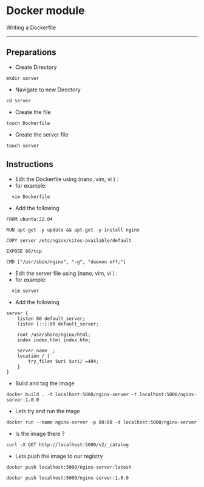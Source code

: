 # Docker module
Writing a Dockerfile

---

## Preparations

- Create Directory 
```
mkdir server
```

- Navigate to new Directory 
```
cd server
```

- Create the file
```
touch Dockerfile
```

- Create the server file
```
touch server
```
## Instructions

 - Edit the Dockerfile using (nano, vim, vi ) :
  - for example:
``` 
  vim Dockerfile
```

- Add the following
```
FROM ubuntu:22.04

RUN apt-get -y update && apt-get -y install nginx

COPY server /etc/nginx/sites-available/default

EXPOSE 80/tcp

CMD ["/usr/sbin/nginx", "-g", "daemon off;"]
```

 - Edit the server file using (nano, vim, vi ) :
  - for example:
``` 
  vim server
```

- Add the following
```
server {
    listen 80 default_server;
    listen [::]:80 default_server;

    root /usr/share/nginx/html;
    index index.html index.htm;

    server_name _;
    location / {
        try_files $uri $uri/ =404;
    }
}
```
- Build and tag the image
``` 
docker build . -t localhost:5000/nginx-server -t localhost:5000/nginx-server:1.0.0
```

- Lets try and run the mage
``` 
docker run --name nginx-server -p 80:80 -d localhost:5000/nginx-server
```

- Is the image there ? 
``` 
curl -X GET http://localhost:5000/v2/_catalog
```

- Lets push the image to our registry
``` 
docker push localhost:5000/nginx-server:latest

docker push localhost:5000/nginx-server:1.0.0
```
